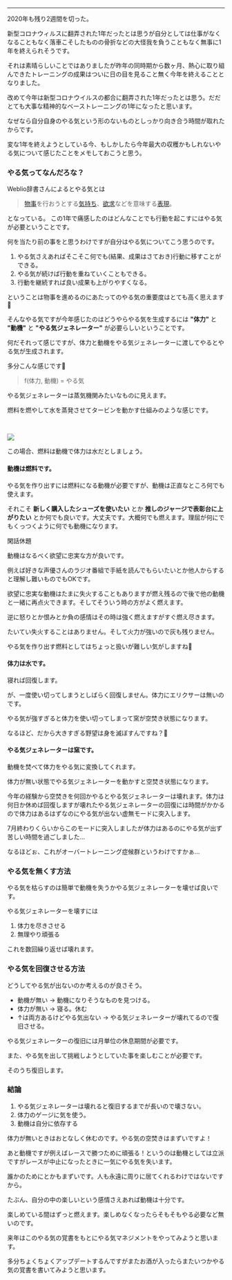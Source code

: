
---
2020年も残り2週間を切った。

新型コロナウィルスに翻弄された1年だったとは思うが自分としては仕事がなくなることもなく落車こそしたものの骨折などの大怪我を負うこともなく無事に1年を終えられそうです。

それは素晴らしいことではありましたが昨年の同時期から数ヶ月、熱心に取り組んできたトレーニングの成果はついに日の目を見ること無く今年を終えることとなりました。

改めて今年は新型コロナウイルスの都合に翻弄された1年だったとは思う。だだとても大事な精神的なベーストレーニングの1年になったと思います。

なぜなら自分自身のやる気という形のないものとしっかり向き合う時間が取れたからです。

変な1年を終えようとしている今、もしかしたら今年最大の収穫かもしれないやる気について感じたことをメモしておこうと思う。

### やる気ってなんだろな？

Weblio辞書さんによるとやる気とは

> [物事](https://www.weblio.jp/content/%E7%89%A9%E4%BA%8B "物事の意味")を行おうとする[気持ち](https://www.weblio.jp/content/%E6%B0%97%E6%8C%81%E3%81%A1 "気持ちの意味")、[欲求](https://www.weblio.jp/content/%E6%AC%B2%E6%B1%82 "欲求の意味")などを意味する[表現](https://www.weblio.jp/content/%E8%A1%A8%E7%8F%BE "表現の意味")。

となっている。
この1年で痛感したのはどんなことでも行動を起こすにはやる気が必要ということです。

何を当たり前の事をと思うわけですが自分はやる気についてこう思うのです。

1. やる気さえあればそこそこ何でも(結果、成果はさておき)行動に移すことができる。
2. やる気が続けば行動を重ねていくこともできる。
3. 行動を継続すれば良い成果も上がりやすくなる。

ということは物事を進めるのにあたってのやる気の重要度はとても高く思えます🤔



そんなやる気ですが今年感じたのはどうやらやる気を生成するには **"体力"** と **"動機"** と **"やる気ジェネレーター"** が必要らしいということです。



何だそれって感じですが、体力と動機をやる気ジェネレーターに渡してやるとやる気が生成されます。

多分こんな感じです🤔

> f(体力, 動機) = やる気

やる気ジェネレーターは蒸気機関みたいなものに見えます。

燃料を燃やして水を蒸発させてタービンを動かす仕組みのような感じです。

&nbsp; &nbsp;&nbsp;

[![](/images/9a7ad18aed3dc2b4e0f99941eedd0882.jpg)](/images/9a7ad18aed3dc2b4e0f99941eedd0882.jpg)



この場合、燃料は動機で体力は水だとしましょう。



#### 動機は燃料です。

やる気を作り出すには燃料になる動機が必要ですが、動機は正直なところ何でも使えます。

それこそ **新しく購入したシューズを使いたい** とか **推しのジャージで表彰台に上がりたい** とか何でも良いです。大丈夫です。大概何でも燃えます。理屈が何にでもくっつくように何でも動機になります。



閑話休題

動機はなるべく欲望に忠実な方が良いです。

例えば好きな声優さんのラジオ番組で手紙を読んでもらいたいとか他人からすると理解し難いものでもOKです。

欲望に忠実な動機はたまに失火することもありますが燃え残るので後で他の動機と一緒に再点火できます。そしてそういう時の方がよく燃えます。



逆に怒りとか恨みとか負の感情はその時は強く燃えますがすぐ燃え尽きます。

たいてい失火することはありません。そして火力が強いので灰も残りません。

やる気を作り出す燃料としてはちょっと扱いが難しい気がしますね🤔



#### 体力は水です。

寝れば回復します。

が、一度使い切ってしまうとしばらく回復しません。体力にエリクサーは無いのです。

やる気が強すぎると体力を使い切ってしまって窯が空焚き状態になります。

なるほど、だから大きすぎる野望は身を滅ぼすんですね？🤔



#### やる気ジェネレーターは窯です。

動機を焚べて体力をやる気に変換してくれます。

体力が無い状態でやる気ジェネレーターを動かすと空焚き状態になります。

今年の経験から空焚きを何回かやるとやる気ジェネレーターは壊れます。体力は何日か休めば回復しますが壊れたやる気ジェネレーターの回復には時間がかかるので体力はあるはずなのにやる気が出ない虚無モードに突入します。

7月終わりくらいからこのモードに突入しましたが体力はあるのにやる気が出ず苦しい時間を過ごしました...

なるほどぉ、これがオーバートレーニング症候群というわけですかぁ...



### やる気を無くす方法

やる気を枯らすのは簡単で動機を失うかやる気ジェネレーターを壊せば良いです。

やる気ジェネレーターを壊すには

1. 体力を尽きさせる
2. 無理やり頑張る

これを数回繰り返せば壊れます。

### やる気を回復させる方法

どうしてやる気が出ないのか考えるのが良さそう。

- 動機が無い -\> 動機になりそうなものを見つける。
- 体力が無い -\> 寝る。休む
- ↑は両方あるけどやる気出ない -\> やる気ジェネレーターが壊れてるので復旧させる。

やる気ジェネレーターの復旧には月単位の休息期間が必要です。

また、やる気を出して挑戦しようとしていた事を楽しむことが必要です。

そのうち復旧します。

### 結論

1. やる気ジェネレーターは壊れると復旧するまでが長いので壊さない。
2. 体力のゲージに気を使う。
3. 動機は自分に依存する

体力が無いときはおとなしく休むのです。やる気の空焚きはまずいですよ！

あと動機ですが例えばレースで勝つために頑張る！というのは動機としては立派ですがレースが中止になったときに一気にやる気を失います。

誰かのためにとかもまずいです。人も永遠に周りに居てくれるわけではないですから。

たぶん、自分の中の楽しいという感情さえあれば動機は十分です。

楽しめている間はずっと燃えます。楽しめなくなったらそもそもやる必要など無いのです。





来年はこのやる気の覚書をもとにやる気マネジメントをやってみようと思います。

多分ちょくちょくアップデートするんですがまたお酒が入ったらまたいつかやる気の覚書を書いてみようと思います。
